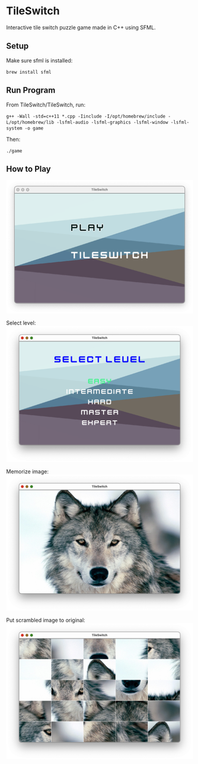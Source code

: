 # TileSwitch
Interactive tile switch puzzle game made in C++ using SFML.

## Setup
Make sure sfml is installed:

    brew install sfml

## Run Program
From TileSwitch/TileSwitch, run:

    g++ -Wall -std=c++11 *.cpp -Iinclude -I/opt/homebrew/include -L/opt/homebrew/lib -lsfml-audio -lsfml-graphics -lsfml-window -lsfml-system -o game

Then:

    ./game

## How to Play
<img src="images/1.png">

Select level:
<img src="images/2.png">

Memorize image:
<img src="images/3.png">

Put scrambled image to original:
<img src="images/4.png">

